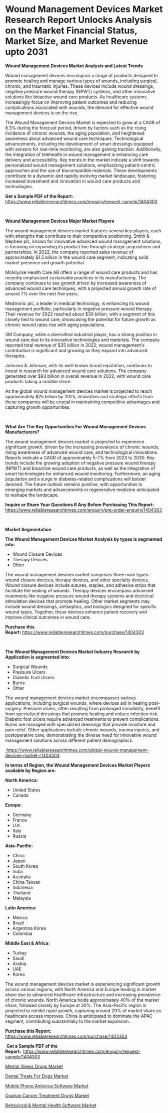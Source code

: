 <p><h1>Wound Management Devices Market Research Report Unlocks Analysis on the Market Financial Status, Market Size, and Market Revenue upto 2031</h1></p><p><strong>Wound Management Devices Market Analysis and Latest Trends</strong></p>
<p><p>Wound management devices encompass a range of products designed to promote healing and manage various types of wounds, including surgical, chronic, and traumatic injuries. These devices include wound dressings, negative pressure wound therapy (NPWT) systems, and other innovative solutions like bioactive wound care products. As healthcare systems increasingly focus on improving patient outcomes and reducing complications associated with wounds, the demand for effective wound management devices is on the rise.</p><p>The Wound Management Devices Market is expected to grow at a CAGR of 8.3% during the forecast period, driven by factors such as the rising incidence of chronic wounds, the aging population, and heightened awareness about advanced wound care techniques. Technological advancements, including the development of smart dressings equipped with sensors for real-time monitoring, are also gaining traction. Additionally, the integration of telehealth in wound management is enhancing care delivery and accessibility. Key trends in the market indicate a shift towards personalized wound management solutions, emphasizing patient-centric approaches and the use of biocompatible materials. These developments contribute to a dynamic and rapidly evolving market landscape, fostering increased investment and innovation in wound care products and technologies.</p></p>
<p><strong>Get a Sample PDF of the Report:&nbsp;</strong> <a href="https://www.reliableresearchtimes.com/enquiry/request-sample/1404303?utm_campaign=1629&utm_medium=2&utm_source=Github&utm_content=ia&utm_term=23102024&utm_id=wound-management-devices">https://www.reliableresearchtimes.com/enquiry/request-sample/1404303</a></p>
<p>&nbsp;</p>
<p><strong>Wound Management Devices Major Market Players</strong></p>
<p><p>The wound management devices market features several key players, each with strengths that contribute to their competitive positioning. Smith & Nephew plc, known for innovative advanced wound management solutions, is focusing on expanding its product line through strategic acquisitions and partnerships. In 2022, the company reported sales revenue of approximately $1.5 billion in the wound care segment, indicating solid market presence and growth potential.</p><p>Mölnlycke Health Care AB offers a range of wound care products and has recently emphasized sustainable practices in its manufacturing. The company continues to see growth driven by increased awareness of advanced wound care techniques, with a projected annual growth rate of around 7% over the next five years.</p><p>Medtronic plc, a leader in medical technology, is enhancing its wound management portfolio, particularly in negative pressure wound therapy. Their revenue for 2022 reached about $30 billion, with a segment of this closely tied to wound care, showcasing the potential for future growth as chronic wound rates rise with aging populations.</p><p>3M Company, while a diversified industrial player, has a strong position in wound care due to its innovative technologies and materials. The company reported total revenue of $35 billion in 2022; wound management's contribution is significant and growing as they expand into advanced therapies.</p><p>Johnson & Johnson, with its well-known brand reputation, continues to invest in research for advanced wound care solutions. The company generated over $93 billion in overall revenue in 2022, with wound care products taking a notable share.</p><p>As the global wound management devices market is projected to reach approximately $25 billion by 2025, innovation and strategic efforts from these companies will be crucial in maintaining competitive advantages and capturing growth opportunities.</p></p>
<p>&nbsp;</p>
<p><strong>What Are The Key Opportunities For Wound Management Devices Manufacturers?</strong></p>
<p><p>The wound management devices market is projected to experience significant growth, driven by the increasing prevalence of chronic wounds, rising awareness of advanced wound care, and technological innovations. Reports indicate a CAGR of approximately 5-7% from 2023 to 2030. Key trends include the growing adoption of negative pressure wound therapy (NPWT) and bioactive wound care products, as well as the integration of smart technologies for enhanced wound monitoring. Furthermore, an aging population and a surge in diabetes-related complications will bolster demand. The future outlook remains positive, with opportunities in emerging markets and advancements in regenerative medicine anticipated to reshape the landscape.</p></p>
<p><strong>Inquire or Share Your Questions If Any Before Purchasing This Report:</strong> <a href="https://www.reliableresearchtimes.com/enquiry/pre-order-enquiry/1404303?utm_campaign=1629&utm_medium=2&utm_source=Github&utm_content=ia&utm_term=23102024&utm_id=wound-management-devices">https://www.reliableresearchtimes.com/enquiry/pre-order-enquiry/1404303</a></p>
<p>&nbsp;</p>
<p><strong>Market Segmentation</strong></p>
<p><strong>The Wound Management Devices Market Analysis by types is segmented into:</strong></p>
<p><ul><li>Wound Closure Devices</li><li>Therapy Devices</li><li>Other</li></ul></p>
<p><p>The wound management devices market comprises three main types: wound closure devices, therapy devices, and other specialty devices. Wound closure devices include sutures, staples, and adhesive strips that facilitate the sealing of wounds. Therapy devices encompass advanced treatments like negative pressure wound therapy systems and electrical stimulation devices that promote healing. Other market segments may include wound dressings, antiseptics, and biologics designed for specific wound types. Together, these devices enhance patient recovery and improve clinical outcomes in wound care.</p></p>
<p><strong>Purchase this Report:&nbsp;</strong><a href="https://www.reliableresearchtimes.com/purchase/1404303?utm_campaign=1629&utm_medium=2&utm_source=Github&utm_content=ia&utm_term=23102024&utm_id=wound-management-devices">https://www.reliableresearchtimes.com/purchase/1404303</a></p>
<p>&nbsp;</p>
<p><strong>The Wound Management Devices Market Industry Research by Application is segmented into:</strong></p>
<p><ul><li>Surgical Wounds</li><li>Pressure Ulcers</li><li>Diabetic Foot Ulcers</li><li>Burns</li><li>Other</li></ul></p>
<p><p>The wound management devices market encompasses various applications, including surgical wounds, where devices aid in healing post-surgery. Pressure ulcers, often resulting from prolonged immobility, benefit from specialized dressings that promote healing and reduce infection risk. Diabetic foot ulcers require advanced treatments to prevent complications. Burns are managed with specialized dressings that provide moisture and pain relief. Other applications include chronic wounds, trauma injuries, and postoperative care, demonstrating the diverse need for innovative wound management solutions across different patient demographics.</p></p>
<p><a href="https://www.reliableresearchtimes.com/global-wound-management-devices-market-r1404303?utm_campaign=1629&utm_medium=2&utm_source=Github&utm_content=ia&utm_term=23102024&utm_id=wound-management-devices">&nbsp;https://www.reliableresearchtimes.com/global-wound-management-devices-market-r1404303</a></p>
<p><strong>In terms of Region, the Wound Management Devices Market Players available by Region are:</strong></p>
<p>
    <p> <strong> North America: </strong>
        <ul>
            <li>United States</li>
            <li>Canada</li>
        </ul>
        </p> 
    <p> <strong> Europe: </strong>
        <ul>
            <li>Germany</li>
            <li>France</li>
            <li>U.K.</li>
            <li>Italy</li>
            <li>Russia</li>
        </ul>
        </p> 
    <p> <strong> Asia-Pacific: </strong>
        <ul>
            <li>China</li>
            <li>Japan</li>
            <li>South Korea</li>
            <li>India</li>
            <li>Australia</li>
            <li>China Taiwan</li>
            <li>Indonesia</li>
            <li>Thailand</li>
            <li>Malaysia</li>
        </ul>
        </p> 
    <p> <strong> Latin America: </strong>
        <ul>
            <li>Mexico</li>
            <li>Brazil</li>
            <li>Argentina Korea</li>
            <li>Colombia</li>
        </ul>
        </p> 
    <p> <strong> Middle East & Africa: </strong>
        <ul>
            <li>Turkey</li>
            <li>Saudi</li>
            <li>Arabia</li>
            <li>UAE</li>
            <li>Korea</li>
        </ul>
    </p>
    </p>
<p><p>The wound management devices market is experiencing significant growth across various regions, with North America and Europe leading in market share due to advanced healthcare infrastructure and increasing prevalence of chronic wounds. North America holds approximately 40% of the market share, followed closely by Europe at 30%. The Asia-Pacific region is projected to exhibit rapid growth, capturing around 20% of market share as healthcare access improves. China is anticipated to dominate the APAC segment, contributing substantially to the market expansion.</p></p>
<p><strong>Purchase this Report: </strong><a href="https://www.reliableresearchtimes.com/purchase/1404303?utm_campaign=1629&utm_medium=2&utm_source=Github&utm_content=ia&utm_term=23102024&utm_id=wound-management-devices">https://www.reliableresearchtimes.com/purchase/1404303</a></p>
<p>&nbsp;<strong>Get a Sample PDF of the Report:&nbsp;&nbsp;</strong><a href="https://www.reliableresearchtimes.com/enquiry/request-sample/1404303?utm_campaign=1629&utm_medium=2&utm_source=Github&utm_content=ia&utm_term=23102024&utm_id=wound-management-devices">https://www.reliableresearchtimes.com/enquiry/request-sample/1404303</a></p>
<p><strong></strong></p>
<p><p><a href="https://www.linkedin.com/pulse/mental-illness-drugs-market-global-share-ranking-overall-sales-3nckc?utm_campaign=1629&utm_medium=2&utm_source=Github&utm_content=ia&utm_term=23102024&utm_id=wound-management-devices">Mental Illness Drugs Market</a></p><p><a href="https://www.linkedin.com/pulse/dental-treats-dogs-market-outlook-share-analysis-growth-trends-e2ebf?utm_campaign=1629&utm_medium=2&utm_source=Github&utm_content=ia&utm_term=23102024&utm_id=wound-management-devices">Dental Treats For Dogs Market</a></p><p><a href="https://www.linkedin.com/pulse/emerging-trends-mobile-phone-antivirus-software-market-detailed-hvslf?utm_campaign=1629&utm_medium=2&utm_source=Github&utm_content=ia&utm_term=23102024&utm_id=wound-management-devices">Mobile Phone Antivirus Software Market</a></p><p><a href="https://www.linkedin.com/pulse/emerging-opportunities-challenges-global-ovarian-cancer-treatment-poomc?utm_campaign=1629&utm_medium=2&utm_source=Github&utm_content=ia&utm_term=23102024&utm_id=wound-management-devices">Ovarian Cancer Treatment Drugs Market</a></p><p><a href="https://www.linkedin.com/pulse/behavioral-mental-health-software-market-global-regional-analysis-nls7f?utm_campaign=1629&utm_medium=2&utm_source=Github&utm_content=ia&utm_term=23102024&utm_id=wound-management-devices">Behavioral & Mental Health Software Market</a></p></p>